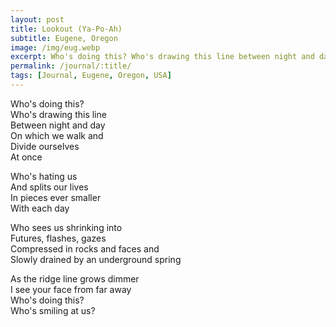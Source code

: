 ```yaml
---
layout: post
title: Lookout (Ya-Po-Ah)
subtitle: Eugene, Oregon
image: /img/eug.webp
excerpt: Who's doing this? Who's drawing this line between night and day on which we walk and divide ourselves at once ...
permalink: /journal/:title/
tags: [Journal, Eugene, Oregon, USA]
---
```


Who's doing this?  
Who's drawing this line  
Between night and day  
On which we walk and  
Divide ourselves  
At once  

Who's hating us  
And splits our lives  
In pieces ever smaller  
With each day  

Who sees us shrinking into  
Futures, flashes, gazes  
Compressed in rocks and faces and  
Slowly drained by an underground spring  

As the ridge line grows dimmer  
I see your face from far away  
Who's doing this?  
Who's smiling at us?  
